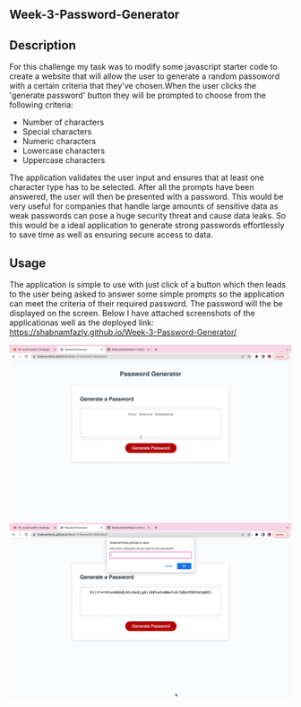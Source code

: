 ## Week-3-Password-Generator

## Description
For this challenge my task was to modify some javascript starter code to create a website that will allow the user to generate a random passoword with a certain criteria that they've chosen.When the user clicks the 'generate password' button they will be prompted to choose from the following criteria:
* Number of characters
* Special characters 
* Numeric characters
* Lowercase characters
* Uppercase characters

The application validates the user input and ensures that at least one character type has to be selected. After all the prompts have been answered, the user will then be presented with a password.
This would be very useful for companies that handle large amounts of sensitive data as weak passwords can pose a huge security threat and cause data leaks. So this would be a ideal application to generate strong passwords effortlessly  to save time as well as ensuring secure access to data.

## Usage 
The application is simple to use with just click of a button which then leads to the user being asked to answer some simple prompts so the application can meet the criteria of their required password. The password will the be displayed on the screen. Below I have attached screenshots of the applicationas well as the deployed link:
https://shabnamfazly.github.io/Week-3-Password-Generator/

<img src=".\Assets\images\screenshot1.png"/>
<img src=".\Assets\images\screenshot2.png"/>


